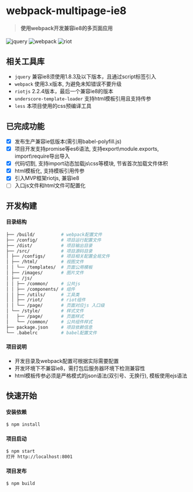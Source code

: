 # webpack-multipage-ie8
> #### 使用webpack开发兼容ie8的多页面应用

![jquery](https://img.shields.io/badge/jquery-1.8.3-blue.svg?style=flat-square)
![webpack](https://img.shields.io/badge/webpack-^3.x-green.svg?style=flat-square)
![riot](https://img.shields.io/badge/riot-2.2.4-red.svg?style=flat-square)

## 相关工具库
- `jquery` 兼容ie8须使用1.8.3及以下版本，且通过script标签引入
- `webpack` 使用3.x版本, 为避免未知错误不要升级
- `riotjs` 2.2.4版本，最后一个兼容ie8的版本
- `underscore-template-loader` 支持html模板引用且支持传参
- `less` 本项目使用的css预编译工具


## 已完成功能
- [x] 发布生产兼容ie低版本(需引用babel-polyfill.js)
- [x] 项目开发支持promise等es6语法, 支持export\module.exports, import\require导出导入
- [x] 代码切割, 支持import动态加载js\css等模块, 节省首次加载文件体积
- [x] html模板化, 支持模板引用传参
- [x] 引入MVP框架riotjs, 兼容ie8
- [ ] 入口js文件和html文件可配置化

## 开发构建

#### 目录结构
```bash
├── /build/          # webpack配置文件
├── /config/         # 项目运行配置文件
├── /dist/           # 项目输出目录
├── /src/            # 项目源码目录
│ ├── /configs/      # 项目相关配置全局文件
│ ├── /html/         # 视图文件
│ │ └── /templates/  # 页面公用模板
│ ├── /images/       # 图片文件
│ ├── /js/           
│ │ ├── /common/     # 公共js
│ │ ├── /components/ # 组件
│ │ ├── /utils/      # 工具类
│ │ ├── /riot/       # riot组件
│ │ └── /page/       # 页面对应js 入口级
│ └── /style/        # 样式文件
│   ├── /page/       # 页面样式
│   └── /common/     # 公共组件样式
├── package.json     # 项目依赖信息
└── .babelrc         # babel配置文件
```

#### 项目说明
- 开发目录及webpack配置可根据实际需要配置
- 开发环境下不兼容ie8，需打包后服务器环境下检测兼容性
- html模板传参必须是严格模式的json语法(双引号、无换行), 模板使用ejs语法


## 快速开始

#### 安装依赖
```bash
$ npm install
```

#### 项目启动
```bash
$ npm start
打开 http://localhost:8001
```

#### 项目发布
```bash
$ npm build
```